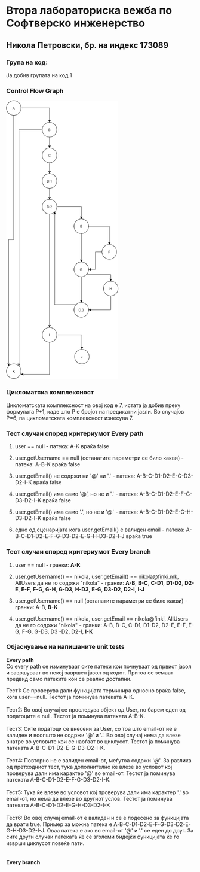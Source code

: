 # Втора лабораториска вежба по Софтверско инженерство
## Никола Петровски, бр. на индекс 173089
### Група на код:
Ја добив групата на код 1

### Control Flow Graph
<img src="Control_Flow_Graph.png" width="300">

### Цикломатска комплексност
Цикломатската комплексност на овој код е 7, истата ја добив преку формулата P+1, каде што P е бројот на предикатни јазли. Во случајoв P=6, па цикломатската комплексност изнесува 7.

### Тест случаи според критериумот Every path
1. user == null - патека: A-K враќа false

2. user.getUsername == null (останатите параметри се било какви) - патека: A-B-K враќа false

3. user.getEmail() не содржи ни '@' ни '.' - патека: A-B-C-D1-D2-E-G-D3-D2-I-K враќа false

4. user.getEmail() има само '@', но не и '.' - патека: A-B-C-D1-D2-E-F-G-D3-D2-I-K враќа false

5. user.getEmail() има само '.', но не и '@' - патека: A-B-C-D1-D2-E-G-H-D3-D2-I-K враќа false

6. едно од сценаријата кога user.getEmail() е валиден email - патека: A-B-C-D1-D2-E-F-G-D3-D2-E-G-H-D3-D2-I-J враќа true

### Тест случаи според критериумот Every branch
1. user == null - гранки: <b>А-К</b>

2. user.getUsername() == nikola, user.getEmail() == nikola@finki.mk, AllUsers да не го содржи "nikola" - гранки: <b>A-B</b>, <b>B-C</b>, <b>C-D1</b>, <b>D1-D2</b>, <b>D2-E</b>, <b>E-F</b>, <b>F-G</b>, <b>G-H</b>, <b>G-D3</b>, <b>H-D3</b>, <b>E-G</b>, <b>D3-D2</b>, <b>D2-I</b>, <b>I-J</b>

3. user.getUsername() == null (останатите параметри се било какви) - гранки: A-B, <b>B-K</b>

4. user.getUsername() == nikola, user.getEmail == nikola@finki, AllUsers да не го содржи "nikola" - гранки: A-B, B-C, C-D1, D1-D2, D2-E, E-F, E-G, F-G, G-D3, D3 -D2, D2-I, <b>I-K</b>

### Објаснување на напишаните unit tests
<b>Every path</b>
<br>
Со every path се изминуваат сите патеки кои почнуваат од првиот јазол и завршуваат во некој завршен јазол од кодот. Притоа се земаат предвид само патеките кои се реално достапни.

Тест1: Се проверува дали функцијата терминира односно враќа false, кога user==null. Tестот ја поминува патеката А-К.
<br><br>
Тест2: Во овој случај се проследува објект од User, но барем еден од податоците е null. Tестот ја поминува патеката А-B-К.
<br><br>
Тест3: Сите податоци се внесени за User, со тоа што email-от не е валиден и воопшто не содржи '@' и '.'. Во овој случај нема да влезе внатре во условите кои се наоѓаат во циклусот. Тестот ја поминува патеката A-B-C-D1-D2-E-G-D3-D2-I-K.
<br><br>
Тест4: Повторно не е валиден email-от, меѓутоа содржи '@'. За разлика од претходниот тест, тука дополнително ќе влезе во условот кој проверува дали има карактер '@' во email-от. Тестот ја поминува патеката A-B-C-D1-D2-E-F-G-D3-D2-I-K.
<br><br>
Тест5: Тука ќе влезе во условот кој проверува дали има карактер '.' во email-от, но нема да влезе во другиот услов. Тестот ја поминува патеката A-B-C-D1-D2-E-G-H-D3-D2-I-K
<br><br>
Тест6: Во овој случај email-от е валиден и се е подесено за функцијата да врати true. Пример за можна патека е A-B-C-D1-D2-E-F-G-D3-D2-E-G-H-D3-D2-I-J. Оваа патека е ако во email-от '@' и '.' се еден до друг. За сите други случаи патеката ќе се зголеми бидејќи функцијата ќе го изврши циклусот повеќе пати.
<br><br><br>
<b>Every branch</b>
<br>
